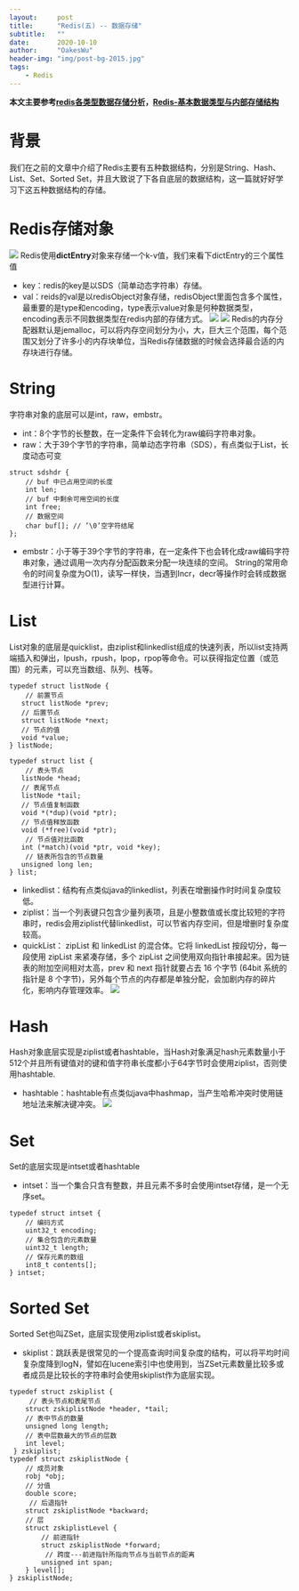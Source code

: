 ```yaml
---
layout:     post
title:      "Redis(五) -- 数据存储"
subtitle:   ""
date:       2020-10-10
author:     "OakesWu"
header-img: "img/post-bg-2015.jpg"
tags:
    - Redis
---
```


**本文主要参考[redis各类型数据存储分析](https://www.cnblogs.com/weknow619/p/10464139.html)，[Redis-基本数据类型与内部存储结构](https://www.jianshu.com/p/f09480c05e42)**
# 背景
我们在之前的文章中介绍了Redis主要有五种数据结构，分别是String、Hash、List、Set、Sorted Set，并且大致说了下各自底层的数据结构，这一篇就好好学习下这五种数据结构的存储。

# Redis存储对象
![](http://upload-images.jianshu.io/upload_images/9082703-5a1c25de0a9b4050.png?imageMogr2/auto-orient/strip%7CimageView2/2/w/1240)
Redis使用**dictEntry**对象来存储一个k-v值，我们来看下dictEntry的三个属性值
- key：redis的key是以SDS（简单动态字符串）存储。
- val：reids的val是以redisObject对象存储，redisObject里面包含多个属性，最重要的是type和encoding，type表示value对象是何种数据类型，encoding表示不同数据类型在redis内部的存储方式。
![](http://upload-images.jianshu.io/upload_images/9082703-fdb3b363f8e6103c.png?imageMogr2/auto-orient/strip%7CimageView2/2/w/1240)
![](http://upload-images.jianshu.io/upload_images/9082703-bc27237cc2d6b63c.png?imageMogr2/auto-orient/strip%7CimageView2/2/w/1240)
Redis的内存分配器默认是jemalloc，可以将内存空间划分为小，大，巨大三个范围，每个范围又划分了许多小的内存块单位，当Redis存储数据的时候会选择最合适的内存块进行存储。

# String
字符串对象的底层可以是int，raw，embstr。
- int：8个字节的长整数，在一定条件下会转化为raw编码字符串对象。
- raw：大于39个字节的字符串，简单动态字符串（SDS），有点类似于List<String>，长度动态可变
```
struct sdshdr {
    // buf 中已占用空间的长度
    int len;
    // buf 中剩余可用空间的长度
    int free;
    // 数据空间
    char buf[]; // ’\0’空字符结尾
};
```
- embstr：小于等于39个字节的字符串，在一定条件下也会转化成raw编码字符串对象，通过调用一次内存分配函数来分配一块连续的空间。
String的常用命令的时间复杂度为O(1)，读写一样快，当遇到Incr，decr等操作时会转成数据型进行计算。

# List
List对象的底层是quicklist，由ziplist和linkedlist组成的快速列表，所以list支持两端插入和弹出，lpush，rpush，lpop，rpop等命令。可以获得指定位置（或范围）的元素，可以充当数组、队列、栈等。
 ```
typedef struct listNode {
     // 前置节点
    struct listNode *prev;
    // 后置节点
    struct listNode *next;
    // 节点的值
    void *value;
 } listNode;

 typedef struct list {
     // 表头节点
    listNode *head;
    // 表尾节点
    listNode *tail;
    // 节点值复制函数
    void *(*dup)(void *ptr);
    // 节点值释放函数
    void (*free)(void *ptr);
     // 节点值对比函数
    int (*match)(void *ptr, void *key);
     // 链表所包含的节点数量
    unsigned long len;
 } list;
```
- linkedlist：结构有点类似java的linkedlist，列表在增删操作时时间复杂度较低。
- ziplist：当一个列表键只包含少量列表项，且是小整数值或长度比较短的字符串时，redis会用ziplist代替linkedlist，可以节省内存空间，但是增删时复杂度较高。
- quickList：  zipList 和 linkedList 的混合体。它将 linkedList 按段切分，每一段使用 zipList 来紧凑存储，多个 zipList 之间使用双向指针串接起来。因为链表的附加空间相对太高，prev 和 next 指针就要占去 16 个字节 (64bit 系统的指针是 8 个字节)，另外每个节点的内存都是单独分配，会加剧内存的碎片化，影响内存管理效率。
![](https://upload-images.jianshu.io/upload_images/9082703-e1e26271ff0cbc74.png?imageMogr2/auto-orient/strip%7CimageView2/2/w/1240)

# Hash
Hash对象底层实现是ziplist或者hashtable，当Hash对象满足hash元素数量小于512个并且所有键值对的键和值字符串长度都小于64字节时会使用ziplist，否则使用hashtable.
- hashtable：hashtable有点类似java中hashmap，当产生哈希冲突时使用链地址法来解决键冲突。
![](https://upload-images.jianshu.io/upload_images/9082703-99b115e5e491c17c.png?imageMogr2/auto-orient/strip%7CimageView2/2/w/1240)

# Set
Set的底层实现是intset或者hashtable
- intset：当一个集合只含有整数，并且元素不多时会使用intset存储，是一个无序set。
```
typedef struct intset {
    // 编码方式
    uint32_t encoding;
    // 集合包含的元素数量
    uint32_t length;
    // 保存元素的数组
    int8_t contents[];
} intset;
```
# Sorted Set
Sorted Set也叫ZSet，底层实现使用ziplist或者skiplist。
- skiplist：跳跃表是很常见的一个提高查询时间复杂度的结构，可以将平均时间复杂度降到logN，譬如在lucene索引中也使用到，当ZSet元素数量比较多或者成员是比较长的字符串时会使用skiplist作为底层实现。
```
typedef struct zskiplist {
     // 表头节点和表尾节点
    struct zskiplistNode *header, *tail;
    // 表中节点的数量
    unsigned long length;
    // 表中层数最大的节点的层数
    int level;
 } zskiplist;
typedef struct zskiplistNode {
    // 成员对象
    robj *obj;
    // 分值
    double score;
     // 后退指针
    struct zskiplistNode *backward;
    // 层
    struct zskiplistLevel {
        // 前进指针
        struct zskiplistNode *forward;
         // 跨度---前进指针所指向节点与当前节点的距离
        unsigned int span;
    } level[];
} zskiplistNode;
```